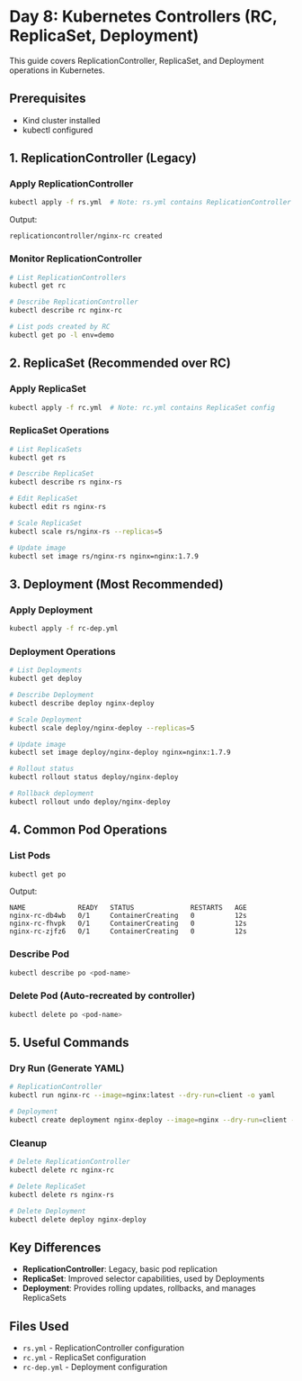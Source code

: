 # Day 8: Kubernetes Controllers (RC, ReplicaSet, Deployment)

This guide covers ReplicationController, ReplicaSet, and Deployment operations in Kubernetes.

## Prerequisites

- Kind cluster installed
- kubectl configured

## 1. ReplicationController (Legacy)

### Apply ReplicationController
```bash
kubectl apply -f rs.yml  # Note: rs.yml contains ReplicationController config
```
Output:
```
replicationcontroller/nginx-rc created
```

### Monitor ReplicationController
```bash
# List ReplicationControllers
kubectl get rc

# Describe ReplicationController
kubectl describe rc nginx-rc

# List pods created by RC
kubectl get po -l env=demo
```

## 2. ReplicaSet (Recommended over RC)

### Apply ReplicaSet
```bash
kubectl apply -f rc.yml  # Note: rc.yml contains ReplicaSet config
```

### ReplicaSet Operations
```bash
# List ReplicaSets
kubectl get rs

# Describe ReplicaSet
kubectl describe rs nginx-rs

# Edit ReplicaSet
kubectl edit rs nginx-rs

# Scale ReplicaSet
kubectl scale rs/nginx-rs --replicas=5

# Update image
kubectl set image rs/nginx-rs nginx=nginx:1.7.9
```

## 3. Deployment (Most Recommended)

### Apply Deployment
```bash
kubectl apply -f rc-dep.yml
```

### Deployment Operations
```bash
# List Deployments
kubectl get deploy

# Describe Deployment
kubectl describe deploy nginx-deploy

# Scale Deployment
kubectl scale deploy/nginx-deploy --replicas=5

# Update image
kubectl set image deploy/nginx-deploy nginx=nginx:1.7.9

# Rollout status
kubectl rollout status deploy/nginx-deploy

# Rollback deployment
kubectl rollout undo deploy/nginx-deploy
```

## 4. Common Pod Operations

### List Pods
```bash
kubectl get po
```
Output:
```
NAME             READY   STATUS              RESTARTS   AGE
nginx-rc-db4wb   0/1     ContainerCreating   0          12s
nginx-rc-fhvpk   0/1     ContainerCreating   0          12s
nginx-rc-zjfz6   0/1     ContainerCreating   0          12s
```

### Describe Pod
```bash
kubectl describe po <pod-name>
```

### Delete Pod (Auto-recreated by controller)
```bash
kubectl delete po <pod-name>
```

## 5. Useful Commands

### Dry Run (Generate YAML)
```bash
# ReplicationController
kubectl run nginx-rc --image=nginx:latest --dry-run=client -o yaml

# Deployment
kubectl create deployment nginx-deploy --image=nginx --dry-run=client -o yaml
```

### Cleanup
```bash
# Delete ReplicationController
kubectl delete rc nginx-rc

# Delete ReplicaSet
kubectl delete rs nginx-rs

# Delete Deployment
kubectl delete deploy nginx-deploy
```

## Key Differences

- **ReplicationController**: Legacy, basic pod replication
- **ReplicaSet**: Improved selector capabilities, used by Deployments
- **Deployment**: Provides rolling updates, rollbacks, and manages ReplicaSets

## Files Used
- `rs.yml` - ReplicationController configuration
- `rc.yml` - ReplicaSet configuration  
- `rc-dep.yml` - Deployment configuration

